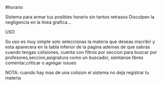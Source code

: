 #horario

Sistema para armar tus posibles horario sin tantos retrasos
Disculpen la negligencia en la linea grafica...

  USO

Su uso es muy simple solo seleccionas la materia que deseas
inscribir y esta aparecera en la tabla inferior de la pagina
ademas de que sabras cuando tengas colisiones, cuenta con
filtros por seccion para buscar por profesores,seccion,asignatura
como un buscador, sientanse libres comentar,criticar o agregar 
issues

NOTA: cuando hay mas de una colision el sistema no deja 
registrar tu materia 